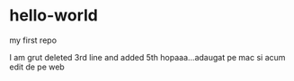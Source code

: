 # hello-world
my first repo

I am grut
deleted 3rd line and added 5th
hopaaa...adaugat pe mac
si acum edit de pe web

